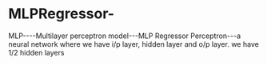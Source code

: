 # MLPRegressor-
MLP----Multilayer perceptron model---MLP Regressor
Perceptron---a neural network where we have i/p layer, hidden layer and o/p layer.
we have 1/2 hidden layers
